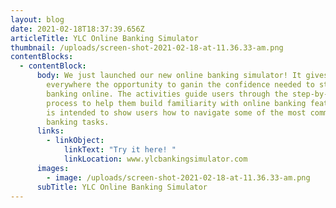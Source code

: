 ```yaml
---
layout: blog
date: 2021-02-18T18:37:39.656Z
articleTitle: YLC Online Banking Simulator
thumbnail: /uploads/screen-shot-2021-02-18-at-11.36.33-am.png
contentBlocks:
  - contentBlock:
      body: We just launched our new online banking simulator! It gives people
        everywhere the opportunity to ganin the confidence needed to start
        banking online. The activities guide users through the step-by-step
        process to help them build familiarity with online banking features. It
        is intended to show users how to navigate some of the most common
        banking tasks.
      links:
        - linkObject:
            linkText: "Try it here! "
            linkLocation: www.ylcbankingsimulator.com
      images:
        - image: /uploads/screen-shot-2021-02-18-at-11.36.33-am.png
      subTitle: YLC Online Banking Simulator
---
```

